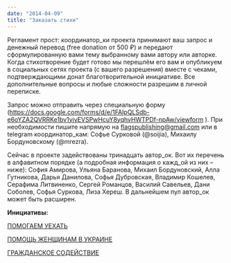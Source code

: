 ```yaml
---
date: "2014-04-09"
title: "Заказать стихи"
---
```


Регламент прост: координатор_ки проекта принимают ваш запрос и денежный перевод (free donation от 500 ₽) и передают сформулированную вами тему выбранному вами автору или авторке. Когда стихотворение будет готово мы перешлём его вам и опубликуем в социальных сетях проекта (с вашего разрешения) вместе с чеками, подтверждающими донат благотворительной инициативе. Все дополнительные вопросы и любые сложности разрешим в личной переписке.

Запрос можно отправить через специальную форму (https://docs.google.com/forms/d/e/1FAIpQLSdb-e6oYZA2QVRRKe1bv1yjyEVSPwHcuY8yqhvHWTPDf-npAw/viewform ). При необходимости пишите напрямую на flagspublishing@gmail.com или в telegram координатор_кам: Софье Сурковой (@soijia), Михаилу Бордуновскому (@mrezra).

Сейчас в проекте задействованы тринадцать автор_ок. Вот их перечень в алфавитном порядке (а подробная информация о кажд_ой из них – ниже): София Амирова, Ульяна Баранова, Михаил Бордуновский, Алла Гутникова, Дарья Данилова, Софья Дубровская, Владимир Кошелев, Серафима Литвиненко, Сергей Романцов, Василий Савельев, Дани Соболев, Софья Суркова, Лиза Хереш. В дальнейшем пул автор_ок может быть расширен.

__Инициативы:__

[ПОМОГАЕМ УЕХАТЬ](https://helpingtoleave.org/ru)

[ПОМОЩЬ ЖЕНЩИНАМ В УКРАИНЕ](https://bysol.org/ru/initiatives/helptowomen/)

[ГРАЖДАНСКОЕ СОДЕЙСТВИЕ](https://refugee.ru)